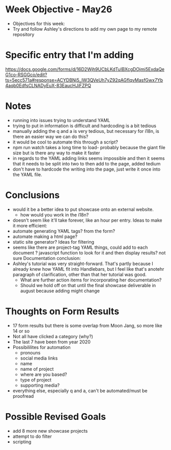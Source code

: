 # Week Objective - May26
- Objectives for this week:
- Try and follow Ashley's directions to add my own page to my remote repository
# Specific entry that I'm adding
https://docs.google.com/forms/d/16D2Wjh9UCbLKdTuIBXcgDOjmi5ExdaQeG1co-RSGGco/edit?ts=5ecc571a#response=ACYDBNj5_IW3QVeUh7yZ92qAGflqvMasfGwx7Yb4aqb0EdfsCLNADyEuX-83EaucHJiFZPQ
# Notes
- running into issues trying to understand YAML
- trying to put in information is difficult and hardcoding is a bit tedious
- manually adding the q and a is very tedious, but necessary for i18n, is there an easier way we can do this?
- it would be cool to automate this through a script?
- npm run watch takes a long time to load- probably because the giant file size but is there any way to make it faster
- in regards to the YAML adding links seems impossible and then it seems that it needs to be split into two to then add to the page, added tedium
- don't have to hardcode the writing into the page, just write it once into the YAML file.
# Conclusions
- would it be a better idea to put showcase onto an external website.
    - how would you work in the i18n?
- doesn't seem like it'll take forever, like an hour per entry.
Ideas to make it more efficient:
- automate generating YAML tags? from the form?
- automate making a html page?
- static site generator?
Ideas for filtering
- seems like there are project-tag YAML things, could add to each document ? javascript function to look for it and then display results? not sure
Documentation conclusion:
- Ashley's tutorial was very straight-forward. That's partly because I already knew how YAML fit into Handlebars, but I feel like that's anotehr paragraph of clarification, other than that her tutorial was good. 
    - What are further action items for incorporating her documentation?
    - Should we hold off on that until the final showcase deliverable in august because adding might change

# Thoughts on Form Results
- 17 form results but there is some overlap from Moon Jang, so more like 14 or so
- Not all have clicked a category (why?)
- The last 7 have been from year 2020
- Possibililites for automation
    - pronouns
    - social media links
    - name
    - name of project
    - where are you based?
    - type of project
    - supporting media?
- everything else, especially q and a, can't be automated/must be proofread

# Possible Revised Goals
- add 8 more new showcase projects
- attempt to do filter
- scripting